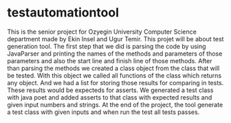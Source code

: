 # testautomationtool
This is the senior project for Ozyegin University Computer Science department made by Ekin Insel and Ugur Temir.
This projet will be about test generation tool.
The first step that we did is parsing the code by using JavaParser and printing the names of the methods and parameters of those parameters and also the start line and finish line of those methods.
After than parsing the methods we created a class object from the class that will be tested. With this object we called all functions of the class which returns any object. And we had a list for storing those results for comparing in tests. These results would be expecteds for asserts.
We generated a test class with java poet and added asserts to that class with expected results and given input numbers and strings.
At the end of the project, the tool generate a test class with given inputs and when run the test all tests passes.
